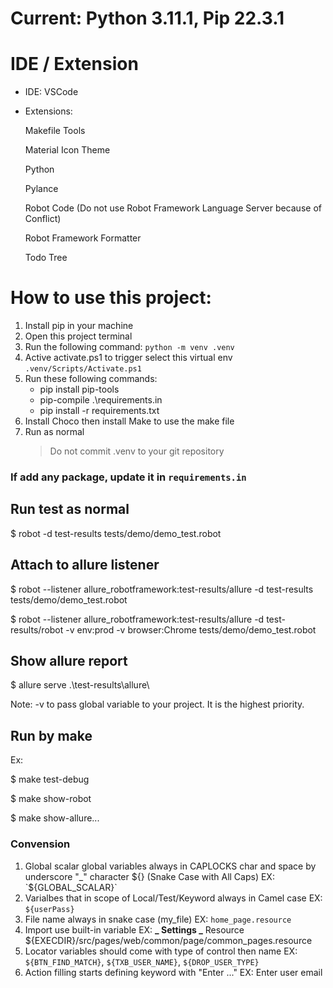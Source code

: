 # Current: Python 3.11.1, Pip 22.3.1

# IDE / Extension

- IDE: VSCode
- Extensions:

  Makefile Tools

  Material Icon Theme

  Python

  Pylance

  Robot Code (Do not use Robot Framework Language Server because of Conflict)

  Robot Framework Formatter
  
  Todo Tree

# How to use this project:

1. Install pip in your machine
2. Open this project terminal
3. Run the following command: `python -m venv .venv`
4. Active activate.ps1 to trigger select this virtual env `.venv/Scripts/Activate.ps1`
5. Run these following commands:
   - pip install pip-tools
   - pip-compile .\requirements.in
   - pip install -r requirements.txt
6. Install Choco then install Make to use the make file
7. Run as normal
   > Do not commit .venv to your git repository

### If add any package, update it in `requirements.in`

## Run test as normal

$ robot -d test-results tests/demo/demo_test.robot

## Attach to allure listener

$ robot --listener allure_robotframework:test-results/allure -d test-results tests/demo/demo_test.robot

$ robot --listener allure_robotframework:test-results/allure -d test-results/robot -v env:prod -v browser:Chrome tests/demo/demo_test.robot

## Show allure report

$ allure serve .\test-results\allure\

Note: -v to pass global variable to your project. It is the highest priority.

## Run by make

Ex:

$ make test-debug

$ make show-robot

$ make show-allure...

### Convension

1. Global scalar global variables always in CAPLOCKS char and space by underscore "_" character ${} (Snake Case with All Caps)
   EX: `${GLOBAL_SCALAR}`
2. Varialbes that in scope of Local/Test/Keyword always in Camel case
   EX: `${userPass}`
3. File name always in snake case (my_file)
   EX: `home_page.resource`
4. Import use built-in variable
   EX: **_ Settings _**
   Resource ${EXECDIR}/src/pages/web/common/page/common_pages.resource
5. Locator variables should come with type of control then name
   EX: `${BTN_FIND_MATCH}`, `${TXB_USER_NAME}`, `${DROP_USER_TYPE}`
6. Action filling starts defining keyword with "Enter ..."
   EX: Enter user email
